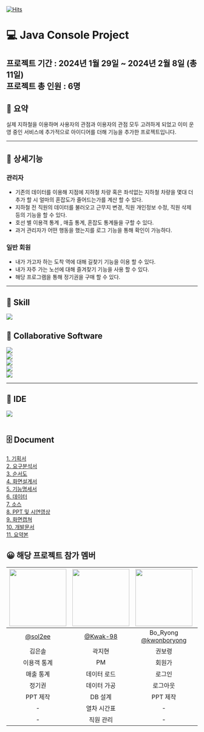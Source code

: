 
[![Hits](https://hits.seeyoufarm.com/api/count/incr/badge.svg?url=https%3A%2F%2Fgithub.com%2F2024-01-24-project1%2FmainRepo%2Fhit-counter&count_bg=%2379C83D&title_bg=%23555555&icon=&icon_color=%23E7E7E7&title=hits&edge_flat=false)](https://hits.seeyoufarm.com) <br/>

# 💻 Java Console Project
프로젝트 기간 : 2024년 1월 29일 ~ 2024년 2월 8일 (총 11일)  
프로젝트 총 인원 : 6명
---

## 📝 요약

실제 지하철을 이용하며 사용자의 관점과 이용자의 관점 모두 고려하게 되었고 이미 운영 중인 서비스에 추가적으로 아이디어를 더해 기능을 추가한 프로젝트입니다.

---

## :pushpin: 상세기능

### 관리자
- 기존의 데이터를 이용해 지점에 지하철 차량 혹은 좌석없는 지하철 차량을 몇대 더 추가 할 시 얼마의 혼잡도가 줄어드는가를 계산 할 수 있다.
- 지하철 전 직원의 데이터를 불러오고 근무지 변경, 직원 개인정보 수정, 직원 삭제 등의 기능을 할 수 있다.
- 호선 별 이용객 통계 , 매출 통계, 혼잡도 통계들을 구할 수 있다.
- 과거 관리자가 어떤 행동을 했는지를 로그 기능을 통해 확인이 가능하다.

### 일반 회원 
- 내가 가고자 하는 도착 역에 대해 길찾기 기능을 이용 할 수 있다.
- 내가 자주 가는 노선에 대해 즐겨찾기 기능을 사용 할 수 있다.
- 해당 프로그램을 통해 정기권을 구매 할 수 있다.
  
<hr/>
<h2>  📕 Skill </h2> 
<img src="https://img.shields.io/badge/Java-007396?style=flat&logo=Java&logoColor=white" />
<br/>

## 📂 Collaborative Software <br/>
<img src="https://img.shields.io/badge/github-181717?style=for-the-badge&logo=github&logoColor=white">   <br/> 
<img src="https://img.shields.io/badge/canva-00C4CC?style=for-the-badge&logo=canva&logoColor=white">   <br/> 
<img src="https://img.shields.io/badge/googledocs-4285F4?style=for-the-badge&logo=googledocs&logoColor=white">  <br/> 
<img src="https://img.shields.io/badge/discord-5865F2?style=for-the-badge&logo=discord&logoColor=white"> <br/>
<img src="https://img.shields.io/badge/notion-000000?style=for-the-badge&logo=notion&logoColor=white">   <br/> 

  <hr/>


  
## :telescope: IDE <br/>
  <img src="https://img.shields.io/badge/eclipseide-2C2255?style=for-the-badge&logo=eclipseide&logoColor=white">   <br/> 
  <br/>


## 🗄 Document <br/>
<div> <a href="https://github.com/juniel1299/javaConsoleProject/tree/main/SeoulMetro_1%EC%A1%B0_%EC%BD%98%EC%86%94%ED%94%84%EB%A1%9C%EC%A0%9D%ED%8A%B8/01.%20%EA%B8%B0%ED%9A%8D%EC%84%9C">1. 기획서 </a> </div>
<div> <a href="https://github.com/juniel1299/javaConsoleProject/tree/main/SeoulMetro_1%EC%A1%B0_%EC%BD%98%EC%86%94%ED%94%84%EB%A1%9C%EC%A0%9D%ED%8A%B8/02.%20%EC%9A%94%EA%B5%AC%EB%B6%84%EC%84%9D%EC%84%9C">2. 요구분석서 </a> </div>
<div> <a href="https://github.com/juniel1299/javaConsoleProject/tree/main/SeoulMetro_1%EC%A1%B0_%EC%BD%98%EC%86%94%ED%94%84%EB%A1%9C%EC%A0%9D%ED%8A%B8/03.%20%EC%88%9C%EC%84%9C%EB%8F%84">3. 순서도 </a> </div>
<div> <a href="https://github.com/juniel1299/javaConsoleProject/tree/main/SeoulMetro_1%EC%A1%B0_%EC%BD%98%EC%86%94%ED%94%84%EB%A1%9C%EC%A0%9D%ED%8A%B8/04.%20%ED%99%94%EB%A9%B4%EC%84%A4%EA%B3%84%EC%84%9C">4. 화면설계서 </a> </div>
<div> <a href="https://github.com/juniel1299/javaConsoleProject/tree/main/SeoulMetro_1%EC%A1%B0_%EC%BD%98%EC%86%94%ED%94%84%EB%A1%9C%EC%A0%9D%ED%8A%B8/05.%20%EA%B8%B0%EB%8A%A5%EB%AA%85%EC%84%B8%EC%84%9C">5. 기능명세서 </a> </div>
<div> <a href="https://github.com/juniel1299/javaConsoleProject/tree/main/SeoulMetro_1%EC%A1%B0_%EC%BD%98%EC%86%94%ED%94%84%EB%A1%9C%EC%A0%9D%ED%8A%B8/06.%20%EB%8D%B0%EC%9D%B4%ED%84%B0">6. 데이터 </a> </div>
<div> <a href="https://github.com/juniel1299/javaConsoleProject/tree/main/SeoulMetro_1%EC%A1%B0_%EC%BD%98%EC%86%94%ED%94%84%EB%A1%9C%EC%A0%9D%ED%8A%B8/07.%20%EC%86%8C%EC%8A%A4" >7. 소스 </a></div>
<div> <a href="https://github.com/juniel1299/javaConsoleProject/tree/main/SeoulMetro_1%EC%A1%B0_%EC%BD%98%EC%86%94%ED%94%84%EB%A1%9C%EC%A0%9D%ED%8A%B8/08.%20%EB%B0%9C%ED%91%9C">8. PPT 및 시연영상 </a></div>
<div> <a href="https://github.com/juniel1299/javaConsoleProject/tree/main/SeoulMetro_1%EC%A1%B0_%EC%BD%98%EC%86%94%ED%94%84%EB%A1%9C%EC%A0%9D%ED%8A%B8/09.%20%ED%99%94%EB%A9%B4%EC%BA%A1%EC%B3%90">9. 화면캡쳐 </a></div>
<div> <a href="https://github.com/juniel1299/javaConsoleProject/tree/main/SeoulMetro_1%EC%A1%B0_%EC%BD%98%EC%86%94%ED%94%84%EB%A1%9C%EC%A0%9D%ED%8A%B8/10.%20%EA%B0%9C%EB%B0%9C%EB%AC%B8%EC%84%9C">10. 개발문서 </a></div>
<div> <a href="https://github.com/juniel1299/javaConsoleProject/tree/main/SeoulMetro_1%EC%A1%B0_%EC%BD%98%EC%86%94%ED%94%84%EB%A1%9C%EC%A0%9D%ED%8A%B8/11.%20%EC%9A%94%EC%95%BD%EB%B3%B8">11. 요약본 </a></div>




  
## 😀  해당 프로젝트 참가 멤버

|<img src="https://avatars.githubusercontent.com/u/155609506?v=4" width="150" height="150"/>|<img src="https://avatars.githubusercontent.com/u/64453121?v=4" width="150" height="150"/>|<img src="https://avatars.githubusercontent.com/u/152785122?v=4" width="150" height="150"/>|<img src="https://avatars.githubusercontent.com/u/157680931?v=4" width="150" height="150"/>|<img src="https://avatars.githubusercontent.com/u/156043182?v=4" width="150" height="150"/>|<img src="https://avatars.githubusercontent.com/u/62318700?v=4" width="150" height="150"/>|
|:-:|:-:|:-:|:-:|:-:|:-:|
|[@sol2ee](https://github.com/sol2ee)|[@Kwak-98](https://github.com/Kwak-98)|Bo_Ryong<br/>[@kwonboryong](https://github.com/kwonboryong)|[@Kijun0708](https://github.com/Kijun0708)|SXNGJUNHX<br/>[@SXNGJUNHX](https://github.com/SXNGJUNHX)|juniel1299<br/>[@juniel1299](https://github.com/juniel1299)|
|김은솔|곽지현|권보령|박기준|송준호|장원준|
|이용객 통계|PM|회원가|길 찾기|마이 페이지|화면 출력|
|매출 통계|데이터 로드|로그인|열차 배치|분실물 관리|민원 관리|
|정기권|데이터 가공|로그아웃|혼잡도 통계|민원 관리|스케줄 관리|
|PPT 제작|DB 설계|PPT 제작|행동 로그|직원 관리|클래스 다이어그램|
|-|열차 시간표|-|-|-|-|
|-|직원 관리|-|-|-|-|
